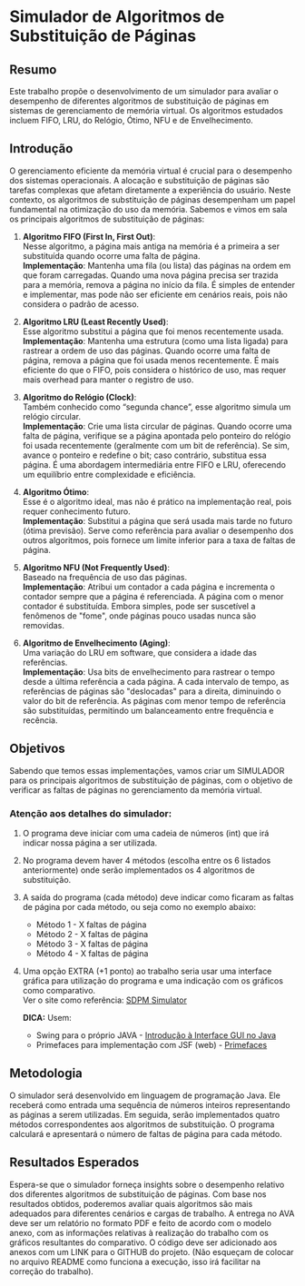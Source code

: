 # Simulador de Algoritmos de Substituição de Páginas

## Resumo
Este trabalho propõe o desenvolvimento de um simulador para avaliar o desempenho de diferentes algoritmos de substituição de páginas em sistemas de gerenciamento de memória virtual. Os algoritmos estudados incluem FIFO, LRU, do Relógio, Ótimo, NFU e de Envelhecimento.

## Introdução
O gerenciamento eficiente da memória virtual é crucial para o desempenho dos sistemas operacionais. A alocação e substituição de páginas são tarefas complexas que afetam diretamente a experiência do usuário. Neste contexto, os algoritmos de substituição de páginas desempenham um papel fundamental na otimização do uso da memória. Sabemos e vimos em sala os principais algoritmos de substituição de páginas:

1. **Algoritmo FIFO (First In, First Out)**:  
   Nesse algoritmo, a página mais antiga na memória é a primeira a ser substituída quando ocorre uma falta de página.  
   **Implementação**: Mantenha uma fila (ou lista) das páginas na ordem em que foram carregadas. Quando uma nova página precisa ser trazida para a memória, remova a página no início da fila. É simples de entender e implementar, mas pode não ser eficiente em cenários reais, pois não considera o padrão de acesso.

2. **Algoritmo LRU (Least Recently Used)**:  
   Esse algoritmo substitui a página que foi menos recentemente usada.  
   **Implementação**: Mantenha uma estrutura (como uma lista ligada) para rastrear a ordem de uso das páginas. Quando ocorre uma falta de página, remova a página que foi usada menos recentemente. É mais eficiente do que o FIFO, pois considera o histórico de uso, mas requer mais overhead para manter o registro de uso.

3. **Algoritmo do Relógio (Clock)**:  
   Também conhecido como “segunda chance”, esse algoritmo simula um relógio circular.  
   **Implementação**: Crie uma lista circular de páginas. Quando ocorre uma falta de página, verifique se a página apontada pelo ponteiro do relógio foi usada recentemente (geralmente com um bit de referência). Se sim, avance o ponteiro e redefine o bit; caso contrário, substitua essa página. É uma abordagem intermediária entre FIFO e LRU, oferecendo um equilíbrio entre complexidade e eficiência.

4. **Algoritmo Ótimo**:  
   Esse é o algoritmo ideal, mas não é prático na implementação real, pois requer conhecimento futuro.  
   **Implementação**: Substitui a página que será usada mais tarde no futuro (ótima previsão). Serve como referência para avaliar o desempenho dos outros algoritmos, pois fornece um limite inferior para a taxa de faltas de página.

5. **Algoritmo NFU (Not Frequently Used)**:  
   Baseado na frequência de uso das páginas.  
   **Implementação**: Atribui um contador a cada página e incrementa o contador sempre que a página é referenciada. A página com o menor contador é substituída. Embora simples, pode ser suscetível a fenômenos de "fome", onde páginas pouco usadas nunca são removidas.

6. **Algoritmo de Envelhecimento (Aging)**:  
   Uma variação do LRU em software, que considera a idade das referências.  
   **Implementação**: Usa bits de envelhecimento para rastrear o tempo desde a última referência a cada página. A cada intervalo de tempo, as referências de páginas são "deslocadas" para a direita, diminuindo o valor do bit de referência. As páginas com menor tempo de referência são substituídas, permitindo um balanceamento entre frequência e recência.

## Objetivos
Sabendo que temos essas implementações, vamos criar um SIMULADOR para os principais algoritmos de substituição de páginas, com o objetivo de verificar as faltas de páginas no gerenciamento da memória virtual.

### Atenção aos detalhes do simulador:
1. O programa deve iniciar com uma cadeia de números (int) que irá indicar nossa página a ser utilizada.
2. No programa devem haver 4 métodos (escolha entre os 6 listados anteriormente) onde serão implementados os 4 algoritmos de substituição.
3. A saída do programa (cada método) deve indicar como ficaram as faltas de página por cada método, ou seja como no exemplo abaixo:
   - Método 1 - X faltas de página
   - Método 2 - X faltas de página
   - Método 3 - X faltas de página
   - Método 4 - X faltas de página
4. Uma opção EXTRA (+1 ponto) ao trabalho seria usar uma interface gráfica para utilização do programa e uma indicação com os gráficos como comparativo.  
   Ver o site como referência: [SDPM Simulator](https://sdpm-simulator.netlify.app/simulator)  

   **DICA:** Usem:
   - Swing para o próprio JAVA - [Introdução à Interface GUI no Java](https://www.devmedia.com.br/introducao-a-interface-gui-no-java/25646)
   - Primefaces para implementação com JSF (web) - [Primefaces](https://www.primefaces.org/)

## Metodologia
O simulador será desenvolvido em linguagem de programação Java. Ele receberá como entrada uma sequência de números inteiros representando as páginas a serem utilizadas. Em seguida, serão implementados quatro métodos correspondentes aos algoritmos de substituição. O programa calculará e apresentará o número de faltas de página para cada método.

## Resultados Esperados
Espera-se que o simulador forneça insights sobre o desempenho relativo dos diferentes algoritmos de substituição de páginas. Com base nos resultados obtidos, poderemos avaliar quais algoritmos são mais adequados para diferentes cenários e cargas de trabalho. A entrega no AVA deve ser um relatório no formato PDF e feito de acordo com o modelo anexo, com as informações relativas à realização do trabalho com os gráficos resultantes do comparativo. O código deve ser adicionado aos anexos com um LINK para o GITHUB do projeto. (Não esqueçam de colocar no arquivo README como funciona a execução, isso irá facilitar na correção do trabalho).
